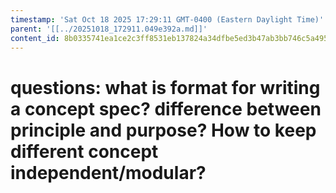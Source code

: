 ```yaml
---
timestamp: 'Sat Oct 18 2025 17:29:11 GMT-0400 (Eastern Daylight Time)'
parent: '[[../20251018_172911.049e392a.md]]'
content_id: 8b0335741ea1ce2c3ff8531eb137824a34dfbe5ed3b47ab3bb746c5a4951a784
---
```


# questions: what is format for writing a concept spec? difference between principle and purpose? How to keep different concept independent/modular?
